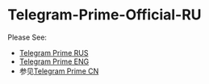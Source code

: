 # Telegram-Prime-Official-RU
Please See:
* [Telegram Prime RUS](https://github.com/telegram-prime/telegram-prime-RU)
* [Telegram Prime ENG](https://github.com/telegram-prime/telegram-prime)
* 参见[Telegram Prime CN](https://github.com/telegram-prime/telegram-prime-CN)
